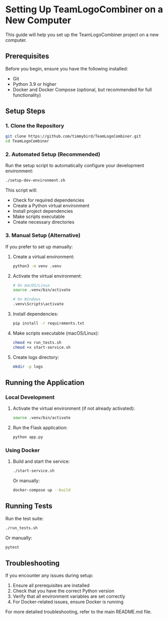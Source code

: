 # Setting Up TeamLogoCombiner on a New Computer

This guide will help you set up the TeamLogoCombiner project on a new computer.

## Prerequisites

Before you begin, ensure you have the following installed:

- Git
- Python 3.9 or higher
- Docker and Docker Compose (optional, but recommended for full functionality)

## Setup Steps

### 1. Clone the Repository

```bash
git clone https://github.com/timmybird/TeamLogoCombiner.git
cd TeamLogoCombiner
```

### 2. Automated Setup (Recommended)

Run the setup script to automatically configure your development environment:

```bash
./setup-dev-environment.sh
```

This script will:
- Check for required dependencies
- Create a Python virtual environment
- Install project dependencies
- Make scripts executable
- Create necessary directories

### 3. Manual Setup (Alternative)

If you prefer to set up manually:

1. Create a virtual environment:
   ```bash
   python3 -m venv .venv
   ```

2. Activate the virtual environment:
   ```bash
   # On macOS/Linux
   source .venv/bin/activate
   
   # On Windows
   .venv\Scripts\activate
   ```

3. Install dependencies:
   ```bash
   pip install -r requirements.txt
   ```

4. Make scripts executable (macOS/Linux):
   ```bash
   chmod +x run_tests.sh
   chmod +x start-service.sh
   ```

5. Create logs directory:
   ```bash
   mkdir -p logs
   ```

## Running the Application

### Local Development

1. Activate the virtual environment (if not already activated):
   ```bash
   source .venv/bin/activate
   ```

2. Run the Flask application:
   ```bash
   python app.py
   ```

### Using Docker

1. Build and start the service:
   ```bash
   ./start-service.sh
   ```
   
   Or manually:
   ```bash
   docker-compose up --build
   ```

## Running Tests

Run the test suite:

```bash
./run_tests.sh
```

Or manually:

```bash
pytest
```

## Troubleshooting

If you encounter any issues during setup:

1. Ensure all prerequisites are installed
2. Check that you have the correct Python version
3. Verify that all environment variables are set correctly
4. For Docker-related issues, ensure Docker is running

For more detailed troubleshooting, refer to the main README.md file.
